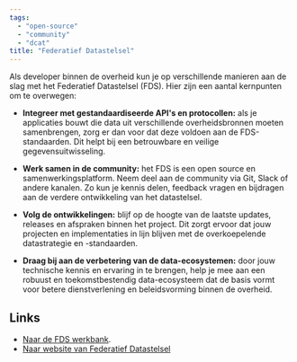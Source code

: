 ```yaml
---
tags:
  - "open-source"
  - "community"
  - "dcat"
title: "Federatief Datastelsel"
---
```


Als developer binnen de overheid kun je op verschillende manieren aan de slag
met het Federatief Datastelsel (FDS). Hier zijn een aantal kernpunten om te
overwegen:

- **Integreer met gestandaardiseerde API's en protocollen:** als je applicaties
  bouwt die data uit verschillende overheidsbronnen moeten samenbrengen, zorg er
  dan voor dat deze voldoen aan de FDS-standaarden. Dit helpt bij een
  betrouwbare en veilige gegevensuitwisseling.

- **Werk samen in de community:** het FDS is een open source en
  samenwerkingsplatform. Neem deel aan de community via Git, Slack of andere
  kanalen. Zo kun je kennis delen, feedback vragen en bijdragen aan de verdere
  ontwikkeling van het datastelsel.

- **Volg de ontwikkelingen:** blijf op de hoogte van de laatste updates,
  releases en afspraken binnen het project. Dit zorgt ervoor dat jouw projecten
  en implementaties in lijn blijven met de overkoepelende datastrategie en
  -standaarden.

- **Draag bij aan de verbetering van de data-ecosystemen:** door jouw technische
  kennis en ervaring in te brengen, help je mee aan een robuust en
  toekomstbestendig data-ecosysteem dat de basis vormt voor betere
  dienstverlening en beleidsvorming binnen de overheid.

## Links

- [Naar de FDS werkbank](https://federatief.datastelsel.nl/kennisbank/).
- [Naar website van Federatief Datastelsel](https://federatief.datastelsel.nl/)
